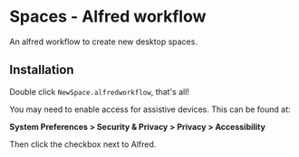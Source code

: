 # Spaces - Alfred workflow

An alfred workflow to create new desktop spaces.

## Installation

Double click `NewSpace.alfredworkflow`, that's all!

You may need to enable access for assistive devices. This can be found at:

**System Preferences > Security & Privacy > Privacy > Accessibility**

Then click the checkbox next to Alfred.
